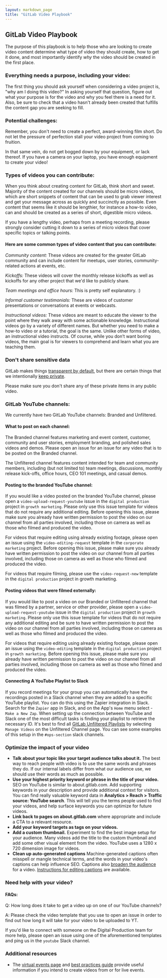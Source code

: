 ```yaml
---
layout: markdown_page
title: "GitLab Video Playbook"
---
```

## GitLab Video Playbook

The purpose of this playbook is to help those who are looking to create video content determine what type of video they should create, how to get it done, and most importantly identify _why_ the video should be created in the first place.

### Everything needs a purpose, including your video:
The first thing you should ask yourself when considering a video project is, "why am I doing this video?" In asking yourself that question, figure out what your purpose is for the video and why you feel there is a need for it. Also, be sure to check that a video hasn't already been created that fulfills the content gap you are seeking to fill.

### Potential challenges:
Remember, you don't need to create a perfect, award-winning film short. Do not let the pressure of perfection stall your video project from coming to fruition.

In that same vein, do not get bogged down by your equipment, or lack thereof. If you have a camera on your laptop, you have enough equipment to create your video!

### Types of videos you can contribute:
When you think about creating content for GitLab, think short and sweet. Majority of the content created for our channels should be micro videos, which are short snippets of content that can be used to grab viewer interest and get your message across as quickly and succinctly as possible. Even content that seems like it should be lengthier, for instance a how-to video, can and should be created as a series of short, digestible micro videos.

If you have a lengthy video, perhaps from a meeting recording, please strongly consider cutting it down to a series of micro videos that cover specific topics or talking points.

#### Here are some common types of video content that you can contribute:

_Community content:_ These videos are created for the greater GitLab community and can include content for meetups, user stories, community-related actions at events, etc.

_Kickoffs:_ These videos will cover the monthly release kickoffs as well as kickoffs for any other project that we'd like to publicly share.

_Team meetings and office hours:_ This is pretty self explanatory. :)

_Informal customer testimonials:_ These are videos of customer presentations or conversations at events or webcasts.

_Instructional videos:_ These videos are meant to educate the viewer to the point where they walk away with some actionable knowledge. Instructional videos go by a variety of different names. But whether you need to make a how-to video or a tutorial, the goal is the same. Unlike other forms of video, an instructional video instructs. Of course, while you don’t want boring videos, the main goal is for viewers to comprehend and learn what you are teaching them.

### Don't share sensitive data
GitLab makes things [transparent by default](/handbook/values/#transparency), but there are certain things that we intentionally [keep private](/handbook/communication/#not-public).

Please make sure you don't share any of these private items in any public video.

### GitLab YouTube channels:
We currently have two GitLab YouTube channels: Branded and Unfiltered.

#### What to post on each channel:
The Branded channel features marketing and event content, customer, community and user stories, employment branding, and polished sales videos and demos. Please open an issue for an issue for any video that is to be posted on the Branded channel.

The Unfiltered channel features content intended for team and community members, including (but not limited to) team meetings, discussions, monthly release kick-offs, office hours, CEO 101 meetings, and casual demos.

#### Posting to the branded YouTube channel:
If you would like a video posted on the branded YouTube channel, please open a  `video-upload-request-youtube` issue in the `digital production` project in `growth marketing`. Please only use this issue template for videos that do not require any additional editing. Before opening this issue, please make sure you already have written permission to post the video on our channel from all parties involved, including those on camera as well as those who filmed and produced the video.

For videos that require editing using already existing footage, please open an issue using the `video-editing-request` template in the `corporate marketing` project. Before opening this issue, please make sure you already have written permission to post the video on our channel from all parties involved, including those on camera as well as those who filmed and produced the video.

For videos that require filming, please use the `video-request-new` template in the `digital production` project in growth marketing.

#### Posting videos that were filmed externally:
If you would like to post a video on our Branded or Unfiltered channel that was filmed by a partner, service or other provider, please open a `video-upload-request-youtube` issue in the `digital production` project in `growth marketing`. Please only use this issue template for videos that do not require any additional editing and be sure to have written permission to post the video on our channel from all parties involved, including those on camera as well as those who filmed and produced the video.

For videos that require editing using already existing footage, please open an issue using the `video-editing` template in the `digital production` project in `growth marketing`. Before opening this issue, please make sure you already have written permission to post the video on our channel from all parties involved, including those on camera as well as those who filmed and produced the video.

#### Connecting A YouTube Playlist to Slack
If you record meetings for your group you can automatically have the recordings posted in a Slack channel when they are added to a specific YouTube playlist. You can do this using the Zapier integration in Slack. Search for the `Zapier` app in Slack, and on the App's `Home` menu select - `Make a New Zap`. When setting up the connection between YouTube and Slack one of the most difficult tasks is finding your playlist to retrieve the necessary ID. It's best to find all [GitLab Unfiltered Playlists](https://studio.youtube.com/channel/UCMtZ0sc1HHNtGGWZFDRTh5A/playlists) by selecting `Manage Videos` on the Unfiltered Channel page. You can see some examples of this setup in the `#ops-section` slack channels.

### Optimize the impact of your video

- **Talk about your topic like your target audience talks about it.** The best way to reach people with video is to use the same words and phrases they do. If our internal labels differ from what our audience use, we should use their words as much as possible.
- **Use your highest priority keyword or phrase in the title of your video.** SEO on YouTube is similar to about.gitlab.com.  Add supporting keywords in your description and provide additional context for visitors. You can find really valuable keyword data in **Analytics > Reach > Traffic source: YouTube search**. This will tell you the terms people used to find your videos, and help surface keywords you can optimize for future videos.
- **Link back to pages on about.gitlab.com** where appropriate and include a CTA to a relevant resource.
- **Add your keyword targets as tags on your videos.**
- **Add a custom thumbnail.** Experiment to find the best image setup for your audience. Many videos add the title to the custom thumbnail and add some other visual element from the video. YouTube uses a 1280 x 720 dimension image for videos.
- **Clean up auto-generated captions** Machine-generated captions often misspell or mangle technical terms, and the words in your video's captions can help influence SEO. Captions also [broaden the audience](https://www.boia.org/blog/youtube-closed-captioning-for-accessibility-why-and-how) for a video. [Instructions for editing captions](https://support.google.com/youtube/answer/2734705) are available.

### Need help with your video?
#### FAQs:

Q: How long does it take to get a video up on one of our YouTube channels?

A: Please check the video template that you use to open an issue in order to find out how long it will take for your video to be uploaded to YT.

If you'd like to connect with someone on the Digital Production team for more help, please open an issue using one of the aforementioned templates and ping us in the `youtube` Slack channel.

### Additional resources

* The [virtual events page](/handbook/marketing/virtual-events/) and [best practices guide](/handbook/marketing/virtual-events/#best-practices) provide useful information if you intend to create videos from or for live events.
